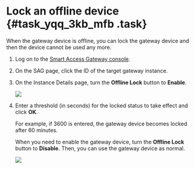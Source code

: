 # Lock an offline device {#task_yqq_3kb_mfb .task}

When the gateway device is offline, you can lock the gateway device and then the device cannot be used any more.

1.  Log on to the [Smart Access Gateway console](https://smartag.console.aliyun.com/). 
2.  On the SAG page, click the ID of the target gateway instance. 
3.  On the Instance Details page, turn the **Offline Lock** button to **Enable**. 

    ![](http://static-aliyun-doc.oss-cn-hangzhou.aliyuncs.com/assets/img/15410/15542567927050_en-US.png)

4.  Enter a threshold \(in seconds\) for the locked status to take effect and click **OK**. 

    For example, if 3600 is entered, the gateway device becomes locked after 60 minutes.

    When you need to enable the gateway device, turn the **Offline Lock** button to **Disable**. Then, you can use the gateway device as normal.

    ![](http://static-aliyun-doc.oss-cn-hangzhou.aliyuncs.com/assets/img/23717/155425679214244_en-US.png)


